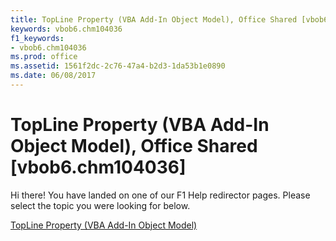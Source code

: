 ```yaml
---
title: TopLine Property (VBA Add-In Object Model), Office Shared [vbob6.chm104036]
keywords: vbob6.chm104036
f1_keywords:
- vbob6.chm104036
ms.prod: office
ms.assetid: 1561f2dc-2c76-47a4-b2d3-1da53b1e0890
ms.date: 06/08/2017
---
```



# TopLine Property (VBA Add-In Object Model), Office Shared [vbob6.chm104036]

Hi there! You have landed on one of our F1 Help redirector pages. Please select the topic you were looking for below.

[TopLine Property (VBA Add-In Object Model)](http://msdn.microsoft.com/library/828ffefe-b76f-c58b-0558-c4e2b3f4c2e2%28Office.15%29.aspx)

